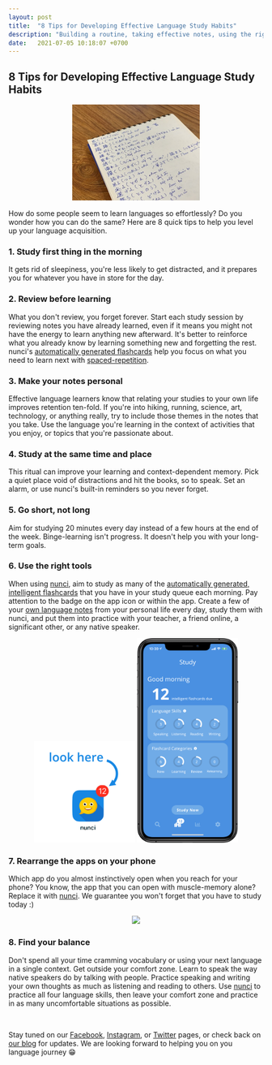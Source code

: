 ```yaml
---
layout: post
title:  "8 Tips for Developing Effective Language Study Habits"
description: "Building a routine, taking effective notes, using the right tools, and more."
date:   2021-07-05 10:18:07 +0700
---
```


## 8 Tips for Developing Effective Language Study Habits

<div style="text-align:center">
<img id="blog-img" src="/images/japanese-notes.jpg" width="50%"/>
</div>

How do some people seem to learn languages so effortlessly? Do you wonder how you can do the same? Here are 8 quick tips to help you level up your language acquisition.

### 1. Study first thing in the morning

It gets rid of sleepiness, you're less likely to get distracted, and it prepares you for whatever you have in store for the day.

### 2. Review before learning

What you don't review, you forget forever. Start each study session by reviewing notes you have already learned, even if it means you might not have the energy to learn anything new afterward. It's better to reinforce what you already know by learning something new and forgetting the rest. nunci's [automatically generated flashcards](https://nunci.app/2021/07/01/generating-intelligent-language-flashcards-with-nunci.html) help you focus on what you need to learn next with [spaced-repetition](https://nunci.app/2021/06/23/what-is-spaced-repetition.html).

### 3. Make your notes personal

Effective language learners know that relating your studies to your own life improves retention ten-fold. If you're into hiking, running, science, art, technology, or anything really, try to include those themes in the notes that you take. Use the language you're learning in the context of activities that you enjoy, or topics that you're passionate about.

### 4. Study at the same time and place

This ritual can improve your learning and context-dependent memory. Pick a quiet place void of distractions and hit the books, so to speak. Set an alarm, or use nunci's built-in reminders so you never forget.

### 5. Go short, not long

Aim for studying 20 minutes every day instead of a few hours at the end of the week. Binge-learning isn't progress. It doesn't help you with your long-term goals.

### 6. Use the right tools

When using [nunci](https://nunci.app), aim to study as many of the [automatically generated, intelligent flashcards](https://nunci.app/2021/07/01/generating-intelligent-language-flashcards-with-nunci.html) that you have in your study queue each morning. Pay attention to the badge on the app icon or within the app. Create a few of your [own language notes](https://nunci.app/2021/06/27/what-does-capturing-your-language-mean.html) from your personal life every day, study them with nunci, and put them into practice with your teacher, a friend online, a significant other, or any native speaker.

<div style="text-align:center">
<img src="/images/app-icon-ios-look.png" width="200px"/>
<img src="/images/study-screen-flashcards-due.png" width="200px"/>
</div>

### 7. Rearrange the apps on your phone

Which app do you almost instinctively open when you reach for your phone? You know, the app that you can open with muscle-memory alone? Replace it with [nunci](https://nunci.app). We guarantee you won't forget that you have to study today :)

<div style="text-align:center">
<img src="/images/rearrange-apps.gif" width="200px"/>
</div>

### 8. Find your balance

Don't spend all your time cramming vocabulary or using your next language in a single context. Get outside your comfort zone. Learn to speak the way native speakers do by talking with people. Practice speaking and writing your own thoughts as much as listening and reading to others. Use [nunci](https://nunci.app) to practice all four language skills, then leave your comfort zone and practice in as many uncomfortable situations as possible.

<br>

Stay tuned on our [Facebook](https://www.facebook.com/nunci-113432470463274), [Instagram](https://www.instagram.com/nunci.app/), or [Twitter](https://www.twitter.com/AppNunci/) pages, or check back on [our blog](https://nunci.app/blog) for updates. We are looking forward to helping you on you language journey 😁
